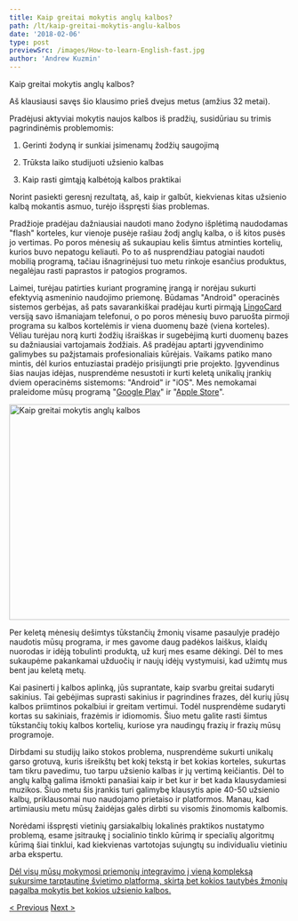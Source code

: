 ```yaml
---
title: Kaip greitai mokytis anglų kalbos?
path: /lt/kaip-greitai-mokytis-anglu-kalbos
date: '2018-02-06'
type: post
previewSrc: /images/How-to-learn-English-fast.jpg
author: 'Andrew Kuzmin'
---
```


Kaip greitai mokytis anglų kalbos?

Aš klausiausi savęs šio klausimo prieš dvejus metus (amžius 32 metai).

Pradėjusi aktyviai mokytis naujos kalbos iš pradžių, susidūriau su trimis pagrindinėmis problemomis:

1. Gerinti žodyną ir sunkiai įsimenamų žodžių saugojimą

2. Trūksta laiko studijuoti užsienio kalbas

3. Kaip rasti gimtąją kalbėtoją kalbos praktikai

Norint pasiekti geresnį rezultatą, aš, kaip ir galbūt, kiekvienas kitas užsienio kalbą mokantis asmuo, turėjo išspręsti šias problemas.

Pradžioje pradėjau dažniausiai naudoti mano žodyno išplėtimą naudodamas "flash" korteles, kur vienoje pusėje rašiau žodį anglų kalba, o iš kitos pusės jo vertimas. Po poros mėnesių aš sukaupiau kelis šimtus atminties kortelių, kurios buvo nepatogu keliauti. Po to aš nusprendžiau patogiai naudoti mobilią programą, tačiau išnagrinėjusi tuo metu rinkoje esančius produktus, negalėjau rasti paprastos ir patogios programos.

Laimei, turėjau patirties kuriant programinę įrangą ir norėjau sukurti efektyvią asmeninio naudojimo priemonę. Būdamas "Android" operacinės sistemos gerbėjas, aš pats savarankiškai pradėjau kurti pirmąją <a href="https://lingocard.com">LingoCard</a> versiją savo išmaniajam telefonui, o po poros mėnesių buvo paruošta pirmoji programa su kalbos kortelėmis ir viena duomenų bazė (viena korteles). Vėliau turėjau norą kurti žodžių išraiškas ir sugebėjimą kurti duomenų bazes su dažniausiai vartojamais žodžiais. Aš pradėjau aptarti įgyvendinimo galimybes su pažįstamais profesionaliais kūrėjais. Vaikams patiko mano mintis, dėl kurios entuziastai pradėjo prisijungti prie projekto. Įgyvendinus šias naujas idėjas, nusprendėme nesustoti ir kurti keletą unikalių įrankių dviem operacinėms sistemoms: "Android" ir "iOS". Mes nemokamai praleidome mūsų programą "<a href="https://play.google.com/store/apps/details?id=com.lingocard.lingocard">Google Play</a>" ir "<a href="https://itunes.apple.com/us/app/lingocard/id1217076835?mt=8">Apple Store</a>".

<img class="aligncenter wp-image-5587" src="../images/2018/01/LigoCard-App-small.png" alt="Kaip greitai mokytis anglų kalbos" width="973" height="388" />

Per keletą mėnesių dešimtys tūkstančių žmonių visame pasaulyje pradėjo naudotis mūsų programa, ir mes gavome daug padėkos laiškus, klaidų nuorodas ir idėją tobulinti produktą, už kurį mes esame dėkingi. Dėl to mes sukaupėme pakankamai užduočių ir naujų idėjų vystymuisi, kad užimtų mus bent jau keletą metų.

Kai pasinerti į kalbos aplinką, jūs suprantate, kaip svarbu greitai sudaryti sakinius. Tai gebėjimas suprasti sakinius ir pagrindines frazes, dėl kurių jūsų kalbos priimtinos pokalbiui ir greitam vertimui. Todėl nusprendėme sudaryti kortas su sakiniais, frazėmis ir idiomomis. Šiuo metu galite rasti šimtus tūkstančių tokių kalbos kortelių, kuriose yra naudingų frazių ir frazių mūsų programoje.

Dirbdami su studijų laiko stokos problema, nusprendėme sukurti unikalų garso grotuvą, kuris išreikštų bet kokį tekstą ir bet kokias korteles, sukurtas tam tikru pavedimu, tuo tarpu užsienio kalbas ir jų vertimą keičiantis. Dėl to anglų kalbą galima išmokti panašiai kaip ir bet kur ir bet kada klausydamiesi muzikos. Šiuo metu šis įrankis turi galimybę klausytis apie 40-50 užsienio kalbų, priklausomai nuo naudojamo prietaiso ir platformos. Manau, kad artimiausiu metu mūsų žaidėjas galės dirbti su visomis žinomomis kalbomis.

Norėdami išspręsti vietinių garsiakalbių lokalinės praktikos nustatymo problemą, esame įsitraukę į socialinio tinklo kūrimą ir specialių algoritmų kūrimą šiai tinklui, kad kiekvienas vartotojas sujungtų su individualiu vietiniu arba ekspertu.

<a href="https://lingocard.com">Dėl visų mūsų mokymosi priemonių integravimo į vieną kompleksą sukursime tarptautinę švietimo platformą, skirtą bet kokios tautybės žmonių pagalba mokytis bet kokios užsienio kalbos.</a>

<a href="/lt/rasti-gimtaja-kalbetoja-kalbos-praktikai">< Previous</a> <a href="/lt/kalbos-kortos">Next ></a>

